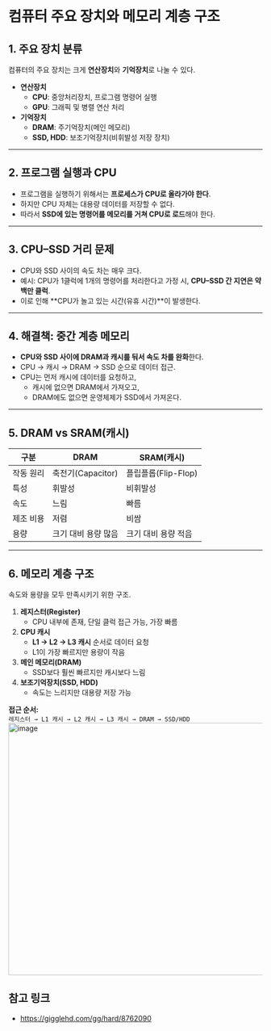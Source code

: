 # 컴퓨터 주요 장치와 메모리 계층 구조

## 1. 주요 장치 분류
컴퓨터의 주요 장치는 크게 **연산장치**와 **기억장치**로 나눌 수 있다.

- **연산장치**
  - **CPU**: 중앙처리장치, 프로그램 명령어 실행
  - **GPU**: 그래픽 및 병렬 연산 처리
- **기억장치**
  - **DRAM**: 주기억장치(메인 메모리)
  - **SSD, HDD**: 보조기억장치(비휘발성 저장 장치)

---

## 2. 프로그램 실행과 CPU
- 프로그램을 실행하기 위해서는 **프로세스가 CPU로 올라가야 한다**.
- 하지만 CPU 자체는 대용량 데이터를 저장할 수 없다.
- 따라서 **SSD에 있는 명령어를 메모리를 거쳐 CPU로 로드**해야 한다.

---

## 3. CPU–SSD 거리 문제
- CPU와 SSD 사이의 속도 차는 매우 크다.
- 예시: CPU가 1클럭에 1개의 명령어를 처리한다고 가정 시, **CPU–SSD 간 지연은 약 백만 클럭**.
- 이로 인해 **CPU가 놀고 있는 시간(유휴 시간)**이 발생한다.

---

## 4. 해결책: 중간 계층 메모리
- **CPU와 SSD 사이에 DRAM과 캐시를 둬서 속도 차를 완화**한다.
- CPU → 캐시 → DRAM → SSD 순으로 데이터 접근.
- CPU는 먼저 캐시에 데이터를 요청하고,
  - 캐시에 없으면 DRAM에서 가져오고,
  - DRAM에도 없으면 운영체제가 SSD에서 가져온다.

---

## 5. DRAM vs SRAM(캐시)

| 구분 | DRAM | SRAM(캐시) |
|------|------|-----------|
| 작동 원리 | 축전기(Capacitor) | 플립플롭(Flip-Flop) |
| 특성 | 휘발성 | 비휘발성 |
| 속도 | 느림 | 빠름 |
| 제조 비용 | 저렴 | 비쌈 |
| 용량 | 크기 대비 용량 많음 | 크기 대비 용량 적음 |

---

## 6. 메모리 계층 구조
속도와 용량을 모두 만족시키기 위한 구조.

1. **레지스터(Register)**  
   - CPU 내부에 존재, 단일 클럭 접근 가능, 가장 빠름  
2. **CPU 캐시**  
   - **L1 → L2 → L3 캐시** 순서로 데이터 요청  
   - L1이 가장 빠르지만 용량이 작음  
3. **메인 메모리(DRAM)**  
   - SSD보다 훨씬 빠르지만 캐시보다 느림  
4. **보조기억장치(SSD, HDD)**  
   - 속도는 느리지만 대용량 저장 가능

**접근 순서:**  
`레지스터 → L1 캐시 → L2 캐시 → L3 캐시 → DRAM → SSD/HDD`
<img width="800" height="500" alt="image" src="https://github.com/user-attachments/assets/3d59bcf7-8783-48db-9a2e-1fc0fc3d9be9" />

## 참고 링크
- https://gigglehd.com/gg/hard/8762090
